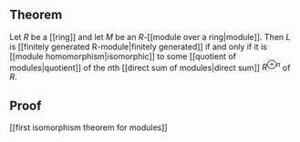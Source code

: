 ## Theorem
Let $R$ be a [[ring]] and let $M$ be an $R$-[[module over a ring|module]]. Then $L$ is [[finitely generated R-module|finitely generated]] if and only if it is [[module homomorphism|isomorphic]] to some [[quotient of modules|quotient]] of the $n$th [[direct sum of modules|direct sum]] $R^{\oplus n}$ of $R$.
## Proof
[[first isomorphism theorem for modules]]